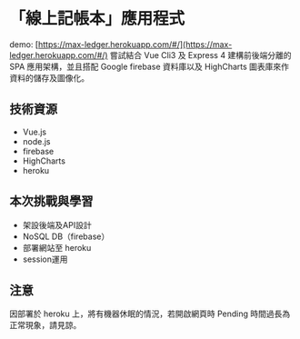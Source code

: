 # 「線上記帳本」應用程式
demo: [https://max-ledger.herokuapp.com/#/](https://max-ledger.herokuapp.com/#/)
嘗試結合 Vue Cli3 及 Express 4 建構前後端分離的 SPA 應用架構，並且搭配 Google firebase 資料庫以及 HighCharts 圖表庫來作資料的儲存及圖像化。

## 技術資源
* Vue.js
* node.js
* firebase
* HighCharts
* heroku

## 本次挑戰與學習
* 架設後端及API設計
* NoSQL DB（firebase）
* 部署網站至 heroku
* session運用


## 注意
因部署於 heroku 上，將有機器休眠的情況，若開啟網頁時 Pending 時間過長為正常現象，請見諒。
